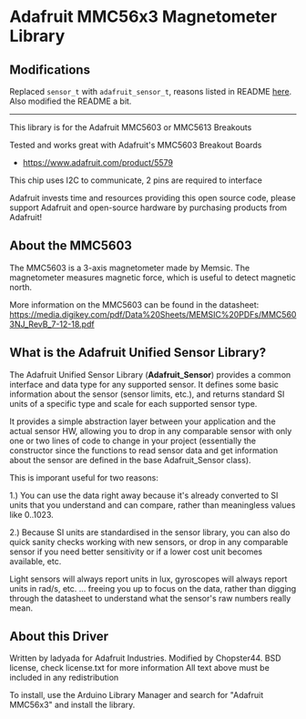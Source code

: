# Adafruit MMC56x3 Magnetometer Library

## Modifications ##
Replaced `sensor_t` with `adafruit_sensor_t`, reasons listed in README [here](https://github.com/chopster44/Adafruit_Sensor). Also modified the README a bit.

***

This library is for the Adafruit MMC5603 or MMC5613 Breakouts

Tested and works great with Adafruit's MMC5603 Breakout Boards
* https://www.adafruit.com/product/5579

This chip uses I2C to communicate, 2 pins are required to interface

Adafruit invests time and resources providing this open source code, please support Adafruit and open-source hardware by purchasing products from Adafruit!

## About the MMC5603 ##

The MMC5603 is a 3-axis magnetometer made by Memsic. The magnetometer measures magnetic force, which is useful to detect magnetic north.

More information on the MMC5603 can be found in the datasheet: https://media.digikey.com/pdf/Data%20Sheets/MEMSIC%20PDFs/MMC5603NJ_RevB_7-12-18.pdf


## What is the Adafruit Unified Sensor Library? ##

The Adafruit Unified Sensor Library (**Adafruit_Sensor**) provides a common interface and data type for any supported sensor.  It defines some basic information about the sensor (sensor limits, etc.), and returns standard SI units of a specific type and scale for each supported sensor type.

It provides a simple abstraction layer between your application and the actual sensor HW, allowing you to drop in any comparable sensor with only one or two lines of code to change in your project (essentially the constructor since the functions to read sensor data and get information about the sensor are defined in the base Adafruit_Sensor class).

This is imporant useful for two reasons:

1.) You can use the data right away because it's already converted to SI units that you understand and can compare, rather than meaningless values like 0..1023.

2.) Because SI units are standardised in the sensor library, you can also do quick sanity checks working with new sensors, or drop in any comparable sensor if you need better sensitivity or if a lower cost unit becomes available, etc. 

Light sensors will always report units in lux, gyroscopes will always report units in rad/s, etc. ... freeing you up to focus on the data, rather than digging through the datasheet to understand what the sensor's raw numbers really mean.

## About this Driver ##

Written by ladyada for Adafruit Industries.
Modified by Chopster44.
BSD license, check license.txt for more information
All text above must be included in any redistribution

To install, use the Arduino Library Manager and search for "Adafruit MMC56x3" and install the library.
